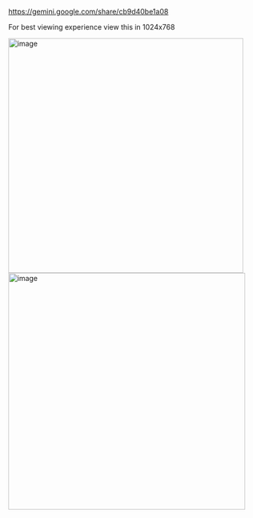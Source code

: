 https://gemini.google.com/share/cb9d40be1a08

For best viewing experience view this in 1024x768

<img width="469" alt="image" src="https://github.com/user-attachments/assets/51c4b7f4-934f-4437-aebd-57b32dbd4790" />
<br>
<img width="473" alt="image" src="https://github.com/user-attachments/assets/9308c9d7-2fce-4e0d-a272-a82f1219a8c6" />
